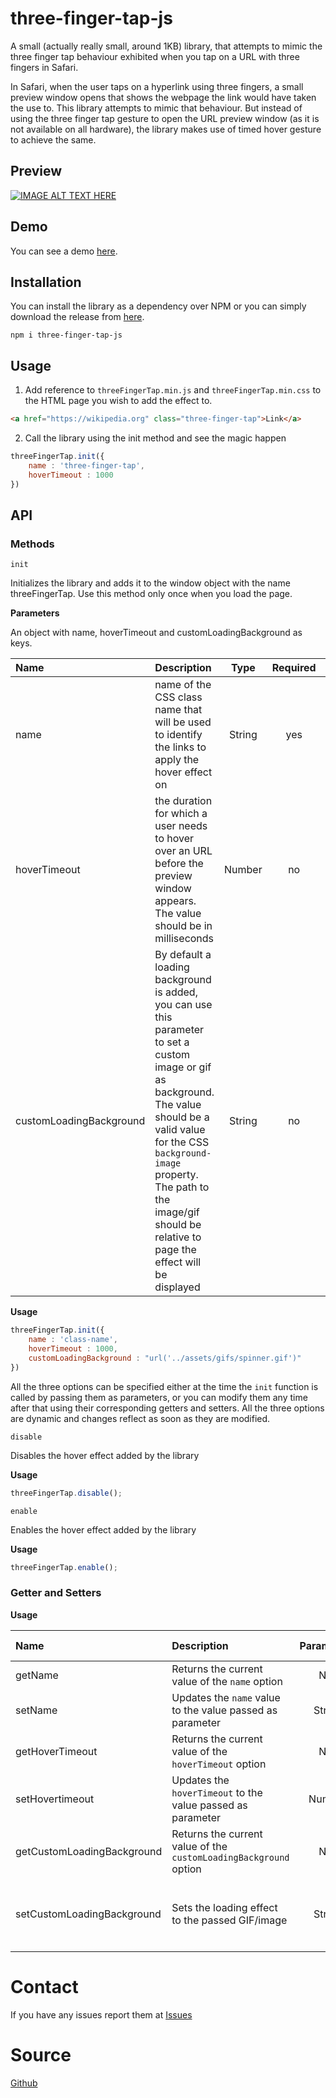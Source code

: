 # three-finger-tap-js
A small (actually really small, around 1KB) library, that attempts to mimic the three finger tap behaviour exhibited when you 
tap on a URL with three fingers in Safari.

In Safari, when the user taps on a hyperlink using three fingers, a small preview window opens that shows the webpage the
link would have taken the use to. This library attempts to mimic that behaviour. But instead of using the three finger tap gesture to
open the URL preview window (as it is not available on all hardware), the library makes use of timed hover gesture to achieve
the same.

## Preview

[![IMAGE ALT TEXT HERE](http://img.youtube.com/vi/47sRYHDdado/0.jpg)](http://www.youtube.com/watch?v=47sRYHDdado)

## Demo
You can see a demo [here]().

## Installation
You can install the library as a dependency over NPM or you can simply download the release from [here]().

    npm i three-finger-tap-js

## Usage

1. Add reference to `threeFingerTap.min.js` and `threeFingerTap.min.css` to the HTML page you wish to add the effect to.
```html
<a href="https://wikipedia.org" class="three-finger-tap">Link</a>
```
2. Call the library using the init method and see the magic happen
```javascript
threeFingerTap.init({ 
    name : 'three-finger-tap', 
    hoverTimeout : 1000
})
```
## API

### Methods

`init`

Initializes the library and adds it to the window object with the name threeFingerTap. Use this method only once when you
load the page.

**Parameters** 

An object with name, hoverTimeout and customLoadingBackground as keys.

| Name | Description | Type | Required | Default |
| :--- | :---------- | :--: | :------: | :-----: |
| name | name of the CSS class name that will be used to identify the links to apply the hover effect on | String | yes | N/A |
| hoverTimeout | the duration for which a user needs to hover over an URL before the preview window appears. The value should be in milliseconds | Number | no | 2000 |
| customLoadingBackground | By default a loading background is added, you can use this parameter to set a custom image or gif as background. The value should be a valid value for the CSS `background-image` property. The path to the image/gif should be relative to page the effect will be displayed | String | no | N/A |

**Usage**

```javascript
threeFingerTap.init({ 
    name : 'class-name', 
    hoverTimeout : 1000,
    customLoadingBackground : "url('../assets/gifs/spinner.gif')"
})
```

All the three options can be specified either at the time the `init` function is called by passing them as parameters, or 
you can modify them any time after that using their corresponding getters and setters. All the three options are dynamic and changes 
reflect as soon as they are modified.

`disable`

Disables the hover effect added by the library

**Usage**

```javascript
threeFingerTap.disable();
```

`enable`

Enables the hover effect added by the library

**Usage**

```javascript
threeFingerTap.enable();
```

### Getter and Setters

**Usage**

| Name | Description | Parameters | Required | Parameter Type |
| :--- | :---------- | :--: | :------: | :-----: |
| getName | Returns the current value of the `name` option | N/A | N/A | N/A |
| setName | Updates the `name` value to the value passed as parameter | String | yes | A CSS valid class name |
| getHoverTimeout | Returns the current value of the `hoverTimeout` option | N/A | N/A | N/A |
| setHovertimeout | Updates the `hoverTimeout` to the value passed as parameter | Number | yes | milliseconds |
| getCustomLoadingBackground | Returns the current value of the `customLoadingBackground` option | N/A | N/A | N/A |
| setCustomLoadingBackground | Sets the loading effect to the passed GIF/image | String | yes | A valid value for the CSS `background-image` property |

# Contact
If you have any issues report them at [Issues](https://github.com/sidthesloth92/three-finger-tap-js/issues)

# Source
[Github](https://github.com/sidthesloth92/three-finger-tap-js)